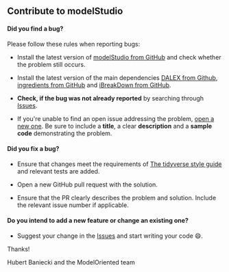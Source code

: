 ## Contribute to modelStudio

#### **Did you find a bug?**

Please follow these rules when reporting bugs:

* Install the latest version of [modelStudio from GitHub](https://github.com/ModelOriented/modelStudio) and check whether the problem still occurs.
* Install the latest version of the main dependencies [DALEX from Github](https://github.com/ModelOriented/DALEX),
[ingredients from GitHub](https://github.com/ModelOriented/ingredients) and
[iBreakDown from GitHub](https://github.com/ModelOriented/iBreakDown).

* **Check, if the bug was not already reported** by searching through [Issues](https://github.com/ModelOriented/modelStudio/issues).

* If you're unable to find an open issue addressing the problem, [open a new one](https://github.com/ModelOriented/modelStudio/issues/new).
Be sure to include a **title**, a clear **description** and a **sample code** demonstrating the problem.


#### **Did you fix a bug?**

* Ensure that changes meet the requirements of [The tidyverse style guide](http://style.tidyverse.org) and relevant tests are added.

* Open a new GitHub pull request with the solution.

* Ensure that the PR clearly describes the problem and solution. Include the relevant issue number if applicable.


#### **Do you intend to add a new feature or change an existing one?**

* Suggest your change in the [Issues](https://github.com/ModelOriented/modelStudio/issues) and start writing your code :smile:.


Thanks!

Hubert Baniecki and the ModelOriented team
